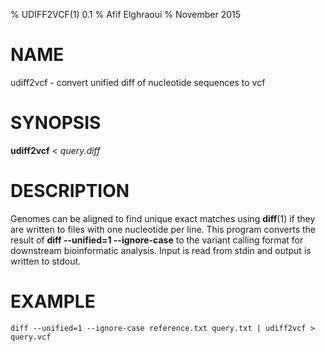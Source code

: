 % UDIFF2VCF(1) 0.1
% Afif Elghraoui
% November 2015

# NAME

udiff2vcf - convert unified diff of nucleotide sequences to vcf

# SYNOPSIS

**udiff2vcf** < *query.diff*

# DESCRIPTION

Genomes can be aligned to find unique exact matches using **diff**(1)
if they are written to files with one nucleotide per line. This program
converts the result of **diff --unified=1 --ignore-case** to the
variant calling format for downstream bioinformatic analysis. Input is
read from stdin and output is written to stdout.

# EXAMPLE

~~~
diff --unified=1 --ignore-case reference.txt query.txt | udiff2vcf > query.vcf
~~~
